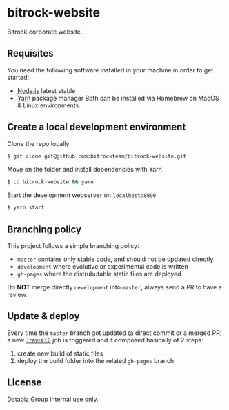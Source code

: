 # bitrock-website
Bitrock corporate website.

<!-- https://travis-ci.org/bitrock-frontend/basic-starter-kit.svg?branch=master -->

## Requisites
You need the following software installed in your machine in order to get started:
* [Node.js](https://nodejs.org/en/) latest stable
* [Yarn](https://yarnpkg.com/en/) package manager
Both can be installed via Homebrew on MacOS & Linux environments.

## Create a local development environment
Clone the repo locally
```bash
$ git clone git@github.com:bitrockteam/bitrock-website.git
```

Move on the folder and install dependencies with Yarn
```bash
$ cd bitrock-website && yarn
```

Start the development webserver on `localhost:8090`
```bash
$ yarn start
```

<!-- ## Development -->

## Branching policy
This project follows a simple branching policy:

* `master` contains only stable code, and should not be updated directly
* `development` where evolutive or experimental code is written
* `gh-pages` where the distrubutable static files are deployed

Do **NOT** merge directly `development` into `master`, always send a PR to have a review.

## Update & deploy
Every time the `master` branch got updated (a direct commit or a merged PR) a new [Travis CI](https://travis-ci.org/bitrockteam/tech-radar) job is triggered and it composed basically of 2 steps:

1. create new build of static files
2. deploy the build folder into the related `gh-pages` branch


## License
Databiz Group internal use only.